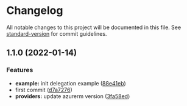 # Changelog

All notable changes to this project will be documented in this file. See [standard-version](https://github.com/conventional-changelog/standard-version) for commit guidelines.

## 1.1.0 (2022-01-14)


### Features

* **example:** init delegation example ([88e41eb](https://github.com/padok-team/terraform-azurerm-subnet/commit/88e41eb21e240ea7e4de2121bf3ee16e74adea80))
* first commit ([d7a7276](https://github.com/padok-team/terraform-azurerm-subnet/commit/d7a7276e8d827baa3696108fb07923c5708537ed))
* **providers:** update azurerm  version ([3fa58ed](https://github.com/padok-team/terraform-azurerm-subnet/commit/3fa58ed2a549998c077a1777a5ebd99e773872cc))
